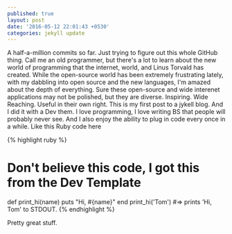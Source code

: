 ```yaml
---
published: true
layout: post
date: '2016-05-12 22:01:43 +0530'
categories: jekyll update
---
```

A half-a-million commits so far. Just trying to figure out this whole GitHub thing. Call me an old programmer, but there's a lot to learn about the new world of programming that the internet, world, and Linus Torvald has created. While the open-source world has been extremely frustrating lately, with my dabbling into open source and the new languages, I'm amazed about the depth of everything. Sure these open-source and wide interenet applications may not be polished, but they are diverse. Inspiring. Wide Reaching. Useful in their own right. This is my first post to a jykell blog. And I did it with a Dev them. I love programming, I love writing BS that people will probably never see. And I also enjoy the ability to plug in code every once in a while. Like this Ruby code here

{% highlight ruby %}
# Don't believe this code, I got this from the Dev Template
def print_hi(name)
  puts "Hi, #{name}"
end
print_hi('Tom')
#=> prints 'Hi, Tom' to STDOUT.
{% endhighlight %}

Pretty great stuff. 
